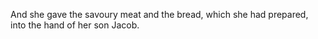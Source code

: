 And she gave the savoury meat and the bread, which she had prepared, into the hand of her son Jacob.
